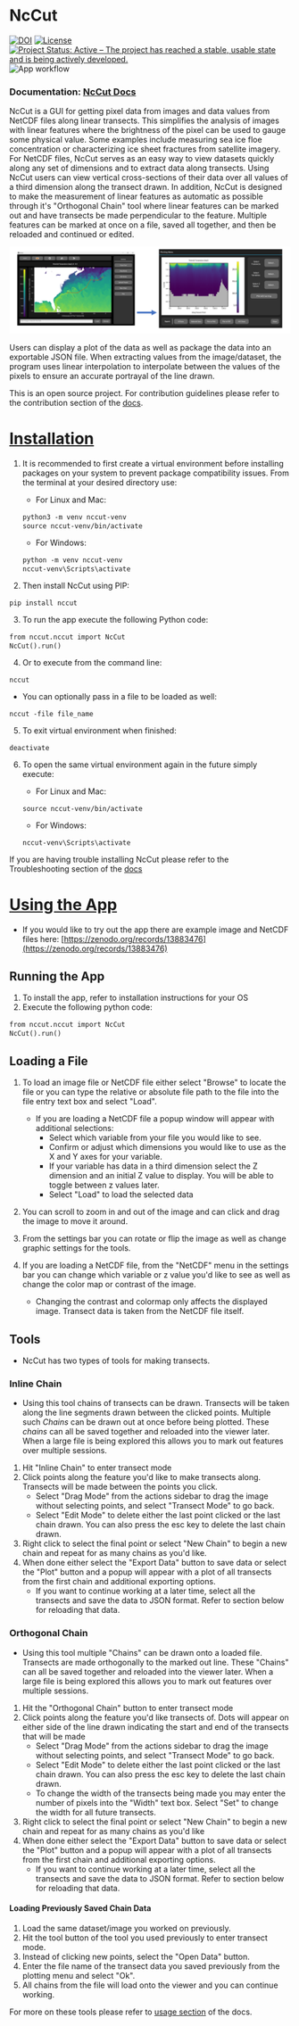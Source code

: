 # NcCut

[![DOI](https://joss.theoj.org/papers/10.21105/joss.07185/status.svg)](https://doi.org/10.21105/joss.07185)
[![License](https://img.shields.io/badge/License-BSD%203--Clause-blue.svg)](https://opensource.org/licenses/BSD-3-Clause)
[![Project Status: Active – The project has reached a stable, usable state and is being actively developed.](https://www.repostatus.org/badges/latest/active.svg)](https://www.repostatus.org/#active)
![App workflow](https://github.com/rchartra/NcCut/actions/workflows/python-app.yml/badge.svg)

### Documentation: [NcCut Docs](https://nccut.readthedocs.io/en/latest/index.html)

NcCut is a GUI for getting pixel data from images and data values from NetCDF files along linear transects. This simplifies the analysis of images with linear features where the brightness of the pixel can be used to gauge some physical value. Some examples include measuring sea ice floe concentration or characterizing ice sheet fractures from satellite imagery. For NetCDF files, NcCut serves as an easy way to view datasets quickly along any set of dimensions and to extract data along transects. Using NcCut users can view vertical cross-sections of their data over all values of a third dimension along the transect drawn. In addition, NcCut is designed to make the measurement of linear features as automatic as possible through it's "Orthogonal Chain" tool where linear features can be marked out and have transects be made perpendicular to the feature. Multiple features can be marked at once on a file, saved all together, and then be reloaded and continued or edited.


![](docs/source/_media/nccutgraphic.png)

Users can display a plot of the data as well as package the data into an exportable JSON file. When extracting values from the image/dataset, the program uses linear interpolation to interpolate between the values of the pixels to ensure an accurate portrayal of the line drawn. 

This is an open source project. For contribution guidelines please refer to the contribution section of the [docs](https://nccut.readthedocs.io/en/latest/contribution.html).

# <ins>Installation</ins>

1. It is recommended to first create a virtual environment before installing packages on your system to prevent package compatibility issues. From the terminal at your desired directory use:

   * For Linux and Mac:
    ```
    python3 -m venv nccut-venv
    source nccut-venv/bin/activate
    ```

   * For Windows:
    ```
    python -m venv nccut-venv
    nccut-venv\Scripts\activate
    ```

2. Then install NcCut using PIP:

```
pip install nccut
```
3. To run the app execute the following Python code:
```
from nccut.nccut import NcCut
NcCut().run()
```
4. Or to execute from the command line:
```
nccut
```

  * You can optionally pass in a file to be loaded as well:
   ```
   nccut -file file_name
   ```

5. To exit virtual environment when finished:
 
```
deactivate
```

6. To open the same virtual environment again in the future simply execute:

   * For Linux and Mac:
    ```
    source nccut-venv/bin/activate
    ```

   * For Windows:
    ```
    nccut-venv\Scripts\activate
    ```

If you are having trouble installing NcCut please refer to the Troubleshooting section of the [docs](https://nccut.readthedocs.io/en/latest/installation.html)

# <ins>Using the App</ins>

* If you would like to try out the app there are example image and NetCDF files here: [https://zenodo.org/records/13883476](https://zenodo.org/records/13883476)

## Running the App

1. To install the app, refer to installation instructions for your OS
2. Execute the following python code:
```
from nccut.nccut import NcCut
NcCut().run()
```

## Loading a File

1.  To load an image file or NetCDF file either select "Browse" to locate the file or you can type the relative or absolute file path to the file into the file entry text box and select "Load".
    * If you are loading a NetCDF file a popup window will appear with additional selections:
        * Select which variable from your file you would like to see.
        * Confirm or adjust which dimensions you would like to use as the X and Y axes for your variable.
        * If your variable has data in a third dimension select the Z dimension and an initial Z value to display. You will be able to toggle between z values later.
        * Select "Load" to load the selected data


2. You can scroll to zoom in and out of the image and can click and drag the image to move it around.
3. From the settings bar you can rotate or flip the image as well as change graphic settings for the tools.
4. If you are loading a NetCDF file, from the "NetCDF" menu in the settings bar you can change which variable or z value you'd like to see as well as change the color map or contrast of the image.
   * Changing the contrast and colormap only affects the displayed image. Transect data is taken from the NetCDF file itself.

## Tools
* NcCut has two types of tools for making transects.
### Inline Chain
* Using this tool chains of transects can be drawn. Transects will be taken along the line segments drawn between the clicked points. Multiple such *Chains* can be drawn out at once before being plotted. These *chains* can all be saved together and reloaded into the viewer later. When a large file is being explored this allows you to mark out features over multiple sessions.


1. Hit "Inline Chain" to enter transect mode
2. Click points along the feature you'd like to make transects along. Transects will be made between the points you click.
    * Select "Drag Mode" from the actions sidebar to drag the image without selecting points, and select "Transect Mode" to go back. 
    * Select "Edit Mode" to delete either the last point clicked or the last chain drawn. You can also press the esc key to delete the last chain drawn.
3. Right click to select the final point or select "New Chain" to begin a new chain and repeat for as many chains as you'd like.
4. When done either select the "Export Data" button to save data or select the "Plot" button and a popup will appear with a plot of all transects from the first chain and additional exporting options.
   * If you want to continue working at a later time, select all the transects and save the data to JSON format. Refer to section below for reloading that data.


### Orthogonal Chain
* Using this tool multiple "Chains" can be drawn onto a loaded file. Transects are made orthogonally to the marked out line. These "Chains" can all be saved together and reloaded into the viewer later. When a large file is being explored this allows you to mark out features over multiple sessions.


1. Hit the "Orthogonal Chain" button to enter transect mode
2. Click points along the feature you'd like transects of. Dots will appear on either side of the line drawn indicating the start and end of the transects that will be made
   * Select "Drag Mode" from the actions sidebar to drag the image without selecting points, and select "Transect Mode" to go back.
   * Select "Edit Mode" to delete either the last point clicked or the last chain drawn. You can also press the esc key to delete the last chain drawn.
   * To change the width of the transects being made you may enter the number of pixels into the "Width" text box. Select "Set" to change the width for all future transects.
3. Right click to select the final point or select "New Chain" to begin a new chain and repeat for as many chains as you'd like
4. When done either select the "Export Data" button to save data or select the "Plot" button and a popup will appear with a plot of all transects from the first chain and additional exporting options.
   * If you want to continue working at a later time, select all the transects and save the data to JSON format. Refer to section below for reloading that data.


#### Loading Previously Saved Chain Data
1. Load the same dataset/image you worked on previously.
2. Hit the tool button of the tool you used previously to enter transect mode.
3. Instead of clicking new points, select the "Open Data" button.
4. Enter the file name of the transect data you saved previously from the plotting menu and select "Ok".
5. All chains from the file will load onto the viewer and you can continue working.

For more on these tools please refer to [usage section](https://nccut.readthedocs.io/en/latest/usage.html) of the docs.

